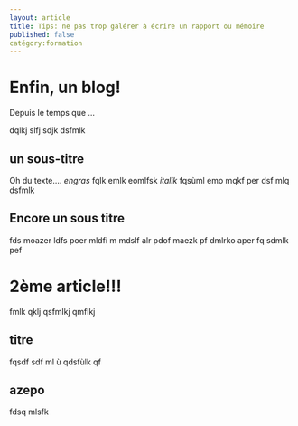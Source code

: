 ```yaml
---
layout: article
title: Tips: ne pas trop galérer à écrire un rapport ou mémoire
published: false
catégory:formation
---
```


# Enfin, un blog!

 Depuis le temps que ...

dqlkj slfj sdjk dsfmlk 

## un sous-titre

Oh du texte.... *engras* fqlk emlk eomlfsk _italik_
fqsùml emo mqkf per dsf mlq dsfmlk

## Encore un sous titre

fds moazer ldfs poer mldfi m 
 mdslf alr pdof maezk pf dmlrko aper fq sdmlk pef


# 2ème article!!!

fmlk qklj qsfmlkj qmflkj 

## titre

fqsdf 
sdf ml ù
 qdsfùlk qf

##  azepo 

fdsq mlsfk
